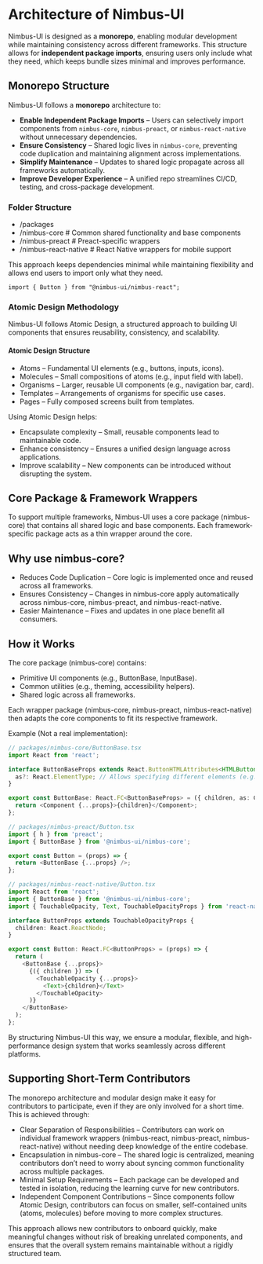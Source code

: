 # **Architecture of Nimbus-UI**

Nimbus-UI is designed as a **monorepo**, enabling modular development while maintaining consistency across different frameworks. This structure allows for **independent package imports**, ensuring users only include what they need, which keeps bundle sizes minimal and improves performance.

## **Monorepo Structure**

Nimbus-UI follows a **monorepo** architecture to:

- **Enable Independent Package Imports** – Users can selectively import components from `nimbus-core`, `nimbus-preact`, or `nimbus-react-native` without unnecessary dependencies.
- **Ensure Consistency** – Shared logic lives in `nimbus-core`, preventing code duplication and maintaining alignment across implementations.
- **Simplify Maintenance** – Updates to shared logic propagate across all frameworks automatically.
- **Improve Developer Experience** – A unified repo streamlines CI/CD, testing, and cross-package development.

### **Folder Structure**

- /packages
- /nimbus-core # Common shared functionality and base components
- /nimbus-preact # Preact-specific wrappers
- /nimbus-react-native # React Native wrappers for mobile support

This approach keeps dependencies minimal while maintaining flexibility and allows end users
to import only what they need.

````import { Button } from "@nimbus-ui/nimbus-react";````

### **Atomic Design Methodology**

Nimbus-UI follows Atomic Design, a structured approach to building UI components that ensures reusability, consistency, and scalability.

#### **Atomic Design Structure**

- Atoms – Fundamental UI elements (e.g., buttons, inputs, icons).
- Molecules – Small compositions of atoms (e.g., input field with label).
- Organisms – Larger, reusable UI components (e.g., navigation bar, card).
- Templates – Arrangements of organisms for specific use cases.
- Pages – Fully composed screens built from templates.

Using Atomic Design helps:

- Encapsulate complexity – Small, reusable components lead to maintainable code.
- Enhance consistency – Ensures a unified design language across applications.
- Improve scalability – New components can be introduced without disrupting the system.

## Core Package & Framework Wrappers

To support multiple frameworks, Nimbus-UI uses a core package (nimbus-core) that contains all shared logic and base components. Each framework-specific package acts as a thin wrapper around the core.

## Why use nimbus-core?

- Reduces Code Duplication – Core logic is implemented once and reused across all frameworks.
- Ensures Consistency – Changes in nimbus-core apply automatically across nimbus-core, nimbus-preact, and nimbus-react-native.
- Easier Maintenance – Fixes and updates in one place benefit all consumers.

## How it Works

The core package (nimbus-core) contains:

- Primitive UI components (e.g., ButtonBase, InputBase).
- Common utilities (e.g., theming, accessibility helpers).
- Shared logic across all frameworks.

Each wrapper package (nimbus-core, nimbus-preact, nimbus-react-native) then adapts the core components to fit its respective framework.

Example (Not a real implementation):

``` TypeScript
// packages/nimbus-core/ButtonBase.tsx
import React from 'react';

interface ButtonBaseProps extends React.ButtonHTMLAttributes<HTMLButtonElement> {
  as?: React.ElementType; // Allows specifying different elements (e.g., button, link)
}

export const ButtonBase: React.FC<ButtonBaseProps> = ({ children, as: Component = 'button', ...props }) => {
  return <Component {...props}>{children}</Component>;
};

// packages/nimbus-preact/Button.tsx
import { h } from 'preact';
import { ButtonBase } from '@nimbus-ui/nimbus-core';

export const Button = (props) => {
  return <ButtonBase {...props} />;
};

// packages/nimbus-react-native/Button.tsx
import React from 'react';
import { ButtonBase } from '@nimbus-ui/nimbus-core';
import { TouchableOpacity, Text, TouchableOpacityProps } from 'react-native';

interface ButtonProps extends TouchableOpacityProps {
  children: React.ReactNode;
}

export const Button: React.FC<ButtonProps> = (props) => {
  return (
    <ButtonBase {...props}>
      {({ children }) => (
        <TouchableOpacity {...props}>
          <Text>{children}</Text>
        </TouchableOpacity>
      )}
    </ButtonBase>
  );
};
```

By structuring Nimbus-UI this way, we ensure a modular, flexible, and high-performance design system that works seamlessly across different platforms.

## Supporting Short-Term Contributors

The monorepo architecture and modular design make it easy for contributors to participate, even if they are only involved for a short time. This is achieved through:

- Clear Separation of Responsibilities – Contributors can work on individual framework wrappers (nimbus-react, nimbus-preact, nimbus-react-native) without needing deep knowledge of the entire codebase.
- Encapsulation in nimbus-core – The shared logic is centralized, meaning contributors don’t need to worry about syncing common functionality across multiple packages.
- Minimal Setup Requirements – Each package can be developed and tested in isolation, reducing the learning curve for new contributors.
- Independent Component Contributions – Since components follow Atomic Design, contributors can focus on smaller, self-contained units (atoms, molecules) before moving to more complex structures.

This approach allows new contributors to onboard quickly, make meaningful changes without risk of breaking unrelated components, and ensures that the overall system remains maintainable without a rigidly structured team.
